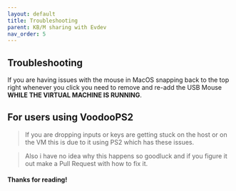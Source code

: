 ```yaml
---
layout: default
title: Troubleshooting
parent: KB/M sharing with Evdev
nav_order: 5
---
```

## Troubleshooting

If you are having issues with the mouse in MacOS snapping back to the top right whenever you click you need to remove and re-add the USB Mouse **WHILE THE VIRTUAL MACHINE IS RUNNING**.

## For users using VoodooPS2
> If you are dropping inputs or keys are getting stuck on the host or on the VM this is due to it using PS2 which has these issues.

> Also i have no idea why this happens so goodluck and if you figure it out make a Pull Request with how to fix it.

#### Thanks for reading!
